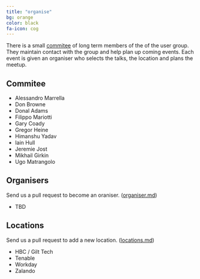```yaml
---
title: "organise"
bg: orange
color: black
fa-icon: cog
---
```


There is a small [commitee](#contact) of long term members of the of the user group. They maintain contact with the group and help plan up coming events. Each event is given an organiser who selects the talks, the location and plans the meetup.

## Commitee

* Alessandro Marrella
* Don Browne
* Donal Adams
* Filippo Mariotti
* Gary Coady
* Gregor Heine
* Himanshu Yadav
* Iain Hull
* Jeremie Jost
* Mikhail Girkin
* Ugo Matrangolo

## Organisers

Send us a pull request to become an oraniser. ([organiser.md](https://github.com/dubscala/dubscala.github.io/blob/master/README.md))

* TBD

## Locations

Send us a pull request to add a new location. ([locations.md](https://github.com/dubscala/dubscala.github.io/blob/master/README.md))

* HBC / Gilt Tech
* Tenable
* Workday
* Zalando

